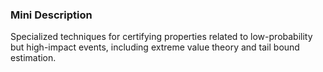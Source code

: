 ### Mini Description

Specialized techniques for certifying properties related to low-probability but high-impact events, including extreme value theory and tail bound estimation.
